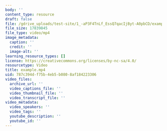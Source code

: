 ```yaml
---
body: ''
content_type: resource
draft: false
file: /gdrive_uploads/test-site/1_-aP3F4TnLf_EssQ7qacIjByt-A0pbCD/example.mp4
file_size: 17839845
file_type: video/mp4
image_metadata:
  caption: ''
  credit: ''
  image-alt: ''
learning_resource_types: []
license: https://creativecommons.org/licenses/by-nc-sa/4.0/
resourcetype: Video
title: example.mp4
uid: 787c394d-f75b-4eb5-b080-8af184223306
video_files:
  archive_url: ''
  video_captions_file: ''
  video_thumbnail_file: ''
  video_transcript_file: ''
video_metadata:
  video_speakers: ''
  video_tags: ''
  youtube_description: ''
  youtube_id: ''
---
```

